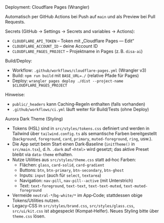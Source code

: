 Deployment: Cloudflare Pages (Wrangler)

Automatisch per GitHub Actions bei Push auf `main` und als Preview bei Pull Requests.

Secrets (GitHub → Settings → Secrets and variables → Actions):

- `CLOUDFLARE_API_TOKEN` – Token mit „Cloudflare Pages — Edit“
- `CLOUDFLARE_ACCOUNT_ID` – deine Account ID
- `CLOUDFLARE_PAGES_PROJECT` – Projektname in Pages (z. B. `disa-ai`)

Build/Deploy:

- Workflow: `.github/workflows/cloudflare-pages.yml` (Wrangler v3)
- Build: `npm run build` mit `BASE_URL=./` (relative Pfade für Pages)
- Deploy: `wrangler pages deploy ./dist --project-name $CLOUDFLARE_PAGES_PROJECT`

Hinweise:

- `public/_headers` kann Caching‑Regeln enthalten (falls vorhanden)
- `.github/workflows/ci.yml` läuft weiter für Build/Tests (ohne Deploy)

Aurora Dark Theme (Styling)

- Tokens (HSL) sind in `src/styles/tokens.css` definiert und werden in Tailwind über `tailwind.config.ts` als semantische Farben bereitgestellt (`background`, `foreground`, `card`, `primary`, `muted-foreground`, `ring`, usw.).
- Die App setzt beim Start einen Dark‑Baseline (`initTheme()` in `src/main.tsx`), d. h. `.dark` auf `<html>` wird gesetzt; das aktive Preset bleibt via `data-theme` erhalten.
- Nutze Utilities aus `src/styles/theme.css` statt ad‑hoc Farben:
  - Flächen: `glass`, `card-solid`, `card-gradient`
  - Buttons: `btn`, `btn-primary`, `btn-secondary`, `btn-ghost`
  - Inputs: `input` (auch für `select`, `textarea`)
  - Navigation: `nav-pill`, `nav-pill--active` (mit Unterstrich)
  - Text: `text-foreground`, `text-text`, `text-text-muted`, `text-muted-foreground`
- Vermeide `neutral-*`/`bg-white/*` im App‑Code; stattdessen obige Tokens/Utilities nutzen.
- Legacy‑CSS in `src/styles/brand.css`, `src/styles/glass.css`, `src/ui/kit.css` ist abgespeckt (Kompat‑Helfer). Neues Styling bitte über `theme.css` lösen.
